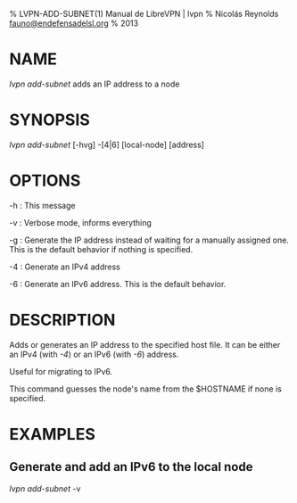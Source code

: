 % LVPN-ADD-SUBNET(1) Manual de LibreVPN | lvpn
% Nicolás Reynolds <fauno@endefensadelsl.org>
% 2013

# NAME

_lvpn add-subnet_ adds an IP address to a node


# SYNOPSIS

_lvpn add-subnet_ [-hvg] -[4|6] [local-node] [address]


# OPTIONS

-h
:    This message

-v
:    Verbose mode, informs everything

-g
:    Generate the IP address instead of waiting for a manually assigned
     one.  This is the default behavior if nothing is specified.

-4
:    Generate an IPv4 address

-6
:    Generate an IPv6 address.  This is the default behavior.


# DESCRIPTION

Adds or generates an IP address to the specified host file.  It can be
either an IPv4 (with _-4_) or an IPv6 (with _-6_) address.

Useful for migrating to IPv6.

This command guesses the node's name from the $HOSTNAME if none is
specified.


# EXAMPLES

## Generate and add an IPv6 to the local node

_lvpn add-subnet_ -v
